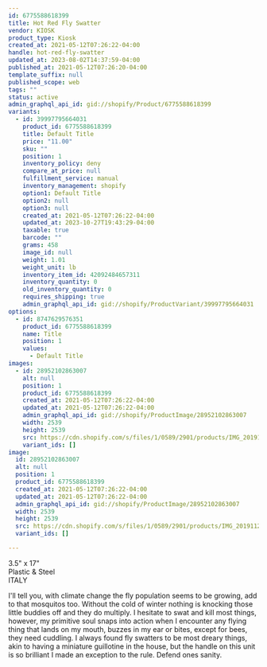 ```yaml
---
id: 6775588618399
title: Hot Red Fly Swatter
vendor: KIOSK
product_type: Kiosk
created_at: 2021-05-12T07:26:22-04:00
handle: hot-red-fly-swatter
updated_at: 2023-08-02T14:37:59-04:00
published_at: 2021-05-12T07:26:20-04:00
template_suffix: null
published_scope: web
tags: ""
status: active
admin_graphql_api_id: gid://shopify/Product/6775588618399
variants:
  - id: 39997795664031
    product_id: 6775588618399
    title: Default Title
    price: "11.00"
    sku: ""
    position: 1
    inventory_policy: deny
    compare_at_price: null
    fulfillment_service: manual
    inventory_management: shopify
    option1: Default Title
    option2: null
    option3: null
    created_at: 2021-05-12T07:26:22-04:00
    updated_at: 2023-10-27T19:43:29-04:00
    taxable: true
    barcode: ""
    grams: 458
    image_id: null
    weight: 1.01
    weight_unit: lb
    inventory_item_id: 42092484657311
    inventory_quantity: 0
    old_inventory_quantity: 0
    requires_shipping: true
    admin_graphql_api_id: gid://shopify/ProductVariant/39997795664031
options:
  - id: 8747629576351
    product_id: 6775588618399
    name: Title
    position: 1
    values:
      - Default Title
images:
  - id: 28952102863007
    alt: null
    position: 1
    product_id: 6775588618399
    created_at: 2021-05-12T07:26:22-04:00
    updated_at: 2021-05-12T07:26:22-04:00
    admin_graphql_api_id: gid://shopify/ProductImage/28952102863007
    width: 2539
    height: 2539
    src: https://cdn.shopify.com/s/files/1/0589/2901/products/IMG_20191126_173903.jpg?v=1620818782
    variant_ids: []
image:
  id: 28952102863007
  alt: null
  position: 1
  product_id: 6775588618399
  created_at: 2021-05-12T07:26:22-04:00
  updated_at: 2021-05-12T07:26:22-04:00
  admin_graphql_api_id: gid://shopify/ProductImage/28952102863007
  width: 2539
  height: 2539
  src: https://cdn.shopify.com/s/files/1/0589/2901/products/IMG_20191126_173903.jpg?v=1620818782
  variant_ids: []

---
```


3.5" x 17"  
Plastic & Steel  
ITALY

I'll tell you, with climate change the fly population seems to be growing, add to that mosquitos too. Without the cold of winter nothing is knocking those little buddies off and they do multiply. I hesitate to swat and kill most things, however, my primitive soul snaps into action when I encounter any flying thing that lands on my mouth, buzzes in my ear or bites, except for bees, they need cuddling. I always found fly swatters to be most dreary things, akin to having a miniature guillotine in the house, but the handle on this unit is so brilliant I made an exception to the rule. Defend ones sanity.